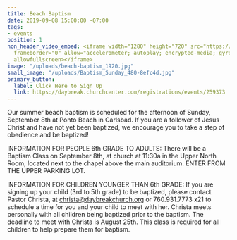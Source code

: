 ```yaml
---
title: Beach Baptism
date: 2019-09-08 15:00:00 -07:00
tags:
- events
position: 1
non_header_video_embed: <iframe width="1280" height="720" src="https://www.youtube.com/embed/s-ktGYgfMIs"
  frameborder="0" allow="accelerometer; autoplay; encrypted-media; gyroscope; picture-in-picture"
  allowfullscreen></iframe>
image: "/uploads/beach-baptism_1920.jpg"
small_image: "/uploads/Baptism_Sunday_480-8efc4d.jpg"
primary_button:
  label: Click Here to Sign Up
  link: https://daybreak.churchcenter.com/registrations/events/259373
---
```


Our summer beach baptism is scheduled for the afternoon of Sunday, September 8th at Ponto Beach in Carlsbad. If you are a follower of Jesus Christ and have not yet been baptized, we encourage you to take a step of obedience and be baptized!

INFORMATION FOR PEOPLE 6th GRADE TO ADULTS: There will be a Baptism Class on September 8th, at church at 11:30a in the Upper North Room, located next to the chapel above the main auditorium. ENTER FROM THE UPPER PARKING LOT.

INFORMATION FOR CHILDREN YOUNGER THAN 6th GRADE: If you are signing up your child (3rd to 5th grade) to be baptized, please contact Pastor Christa, at [christa@daybreakchurch.org](christa@daybreakchurch.org) or 760.931.7773 x21 to schedule a time for you and your child to meet with her. Christa meets personally with all children being baptized prior to the baptism. The deadline to meet with Christa is August 25th. This class is required for all children to help prepare them for baptism.
